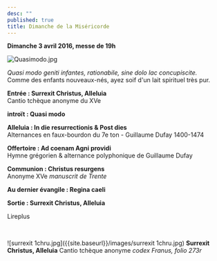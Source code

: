 ```yaml
---
desc: ""
published: true
title: Dimanche de la Miséricorde
---
```



**Dimanche 3 avril 2016, messe de 19h**

![Quasimodo.jpg]({{site.baseurl}}/images/Quasimodo.jpg)

*Quasi modo geniti infantes, rationabile, sine dolo lac concupiscite.*  
Comme des enfants nouveaux-nés, ayez soif d'un lait spirituel très pur.

**Entrée : Surrexit Christus, Alleluia**  
Cantio tchèque anonyme du XVe

**introït : Quasi modo**  

**Alleluia : In die resurrectionis & Post dies**  
Alternances en faux-bourdon du 7e ton - Guillaume Dufay 1400-1474

**Offertoire : Ad coenam Agni providi**  
Hymne grégorien & alternance polyphonique de Guillaume Dufay

**Communion : Christus resurgens**  
Anonyme XVe *manuscrit de Trente*  

**Au dernier évangile : Regina caeli**

**Sortie : Surrexit Christus, Alleluia**

Lireplus

&nbsp;

![surrexit 1chru.jpg]({{site.baseurl}}/images/surrexit 1chru.jpg)
**Surrexit Christus, Alleluia** Cantio tchèque anonyme *codex Franus, folio 273r*
